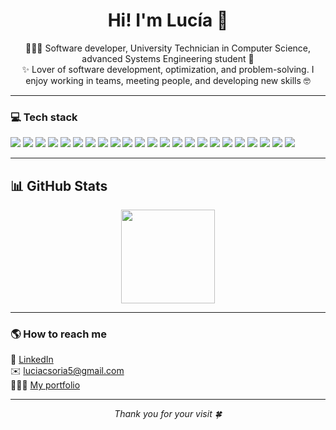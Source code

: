 <h1 align="center">Hi! I'm Lucía 👋</h1>

<p align="center">
👩🏼‍💻 Software developer, University Technician in Computer Science, advanced Systems Engineering student 🤩 
<br>
✨ Lover of software development, optimization, and problem-solving. I enjoy working in teams, meeting people, and developing new skills 🤓</p>

---

### 💻 Tech stack

<p align="left">
  <!-- Languages -->
  <img src="https://img.shields.io/badge/Python-3776AB?style=for-the-badge&logo=python&logoColor=white"/>
  <img src="https://img.shields.io/badge/Java-007396?style=for-the-badge&logo=java&logoColor=white"/>
  <img src="https://img.shields.io/badge/JavaScript-F7DF1E?style=for-the-badge&logo=javascript&logoColor=black"/>
  <img src="https://img.shields.io/badge/TypeScript-3178C6?style=for-the-badge&logo=typescript&logoColor=white"/>

  <!-- Frontend -->
  <img src="https://img.shields.io/badge/React-20232A?style=for-the-badge&logo=react&logoColor=61DAFB"/>
  <img src="https://img.shields.io/badge/Redux-593D88?style=for-the-badge&logo=redux&logoColor=white"/>
  <img src="https://img.shields.io/badge/React%20Router-CA4245?style=for-the-badge&logo=reactrouter&logoColor=white"/>
  <img src="https://img.shields.io/badge/Bootstrap-7952B3?style=for-the-badge&logo=bootstrap&logoColor=white"/>
  <img src="https://img.shields.io/badge/MUI-007FFF?style=for-the-badge&logo=mui&logoColor=white"/>

  <!-- Backend -->
  <img src="https://img.shields.io/badge/Django-092E20?style=for-the-badge&logo=django&logoColor=white"/>
  <img src="https://img.shields.io/badge/Spring%20Boot-6DB33F?style=for-the-badge&logo=springboot&logoColor=white"/>

  <!-- Testing -->
  <img src="https://img.shields.io/badge/Jest-C21325?style=for-the-badge&logo=jest&logoColor=white"/>
  <img src="https://img.shields.io/badge/JUnit-25A162?style=for-the-badge&logo=junit5&logoColor=white"/>
  <img src="https://img.shields.io/badge/Selenium-43B02A?style=for-the-badge&logo=selenium&logoColor=white"/>

  <!-- Databases -->
  <img src="https://img.shields.io/badge/PostgreSQL-4169E1?style=for-the-badge&logo=postgresql&logoColor=white"/>
  <img src="https://img.shields.io/badge/MySQL-005C84?style=for-the-badge&logo=mysql&logoColor=white"/>
  <img src="https://img.shields.io/badge/MongoDB-47A248?style=for-the-badge&logo=mongodb&logoColor=white"/>
  <img src="https://img.shields.io/badge/ArangoDB-DDE072?style=for-the-badge&logoColor=black"/>

  <!-- Tools -->
  <img src="https://img.shields.io/badge/Git-F05032?style=for-the-badge&logo=git&logoColor=white"/>
  <img src="https://img.shields.io/badge/GitHub-181717?style=for-the-badge&logo=github&logoColor=white"/>
  <img src="https://img.shields.io/badge/Docker-2496ED?style=for-the-badge&logo=docker&logoColor=white"/>
  <img src="https://img.shields.io/badge/VS%20Code-007ACC?style=for-the-badge&logo=visualstudiocode&logoColor=white"/>
  <img src="https://img.shields.io/badge/Scrum-6DB33F?style=for-the-badge&logo=scrumalliance&logoColor=white"/>
</p>

---
## 📊 GitHub Stats

<p align="center">
  <img src="https://github-readme-stats.vercel.app/api?username=LuciaSoria5&show_icons=true&theme=tokyonight" height="150"/>
</p>

---

### 🌎 How to reach me

💼 [LinkedIn](https://www.linkedin.com/in/lucía-soria-7-66411b0)  
✉️ luciacsoria5@gmail.com  
🙆🏼‍♀️ [My portfolio](https://portfolio-luciasoria5s-projects.vercel.app)

---

<p align="center" style="font-style: italic;">Thank you for your visit 🍀</p>

